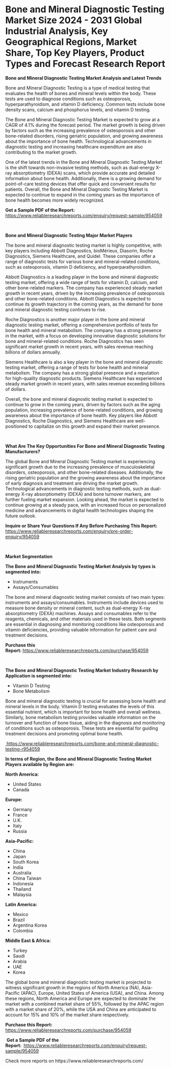 <p><h1>Bone and Mineral Diagnostic Testing Market Size 2024 - 2031 Global Industrial Analysis, Key Geographical Regions, Market Share, Top Key Players, Product Types and Forecast Research Report</h1></p><p><strong>Bone and Mineral Diagnostic Testing Market Analysis and Latest Trends</strong></p>
<p><p>Bone and Mineral Diagnostic Testing is a type of medical testing that evaluates the health of bones and mineral levels within the body. These tests are used to diagnose conditions such as osteoporosis, hyperparathyroidism, and vitamin D deficiency. Common tests include bone density scans, calcium and phosphorus levels, and vitamin D testing.</p><p>The Bone and Mineral Diagnostic Testing Market is expected to grow at a CAGR of 4.1% during the forecast period. The market growth is being driven by factors such as the increasing prevalence of osteoporosis and other bone-related disorders, rising geriatric population, and growing awareness about the importance of bone health. Technological advancements in diagnostic testing and increasing healthcare expenditure are also contributing to the market growth.</p><p>One of the latest trends in the Bone and Mineral Diagnostic Testing Market is the shift towards non-invasive testing methods, such as dual-energy X-ray absorptiometry (DEXA) scans, which provide accurate and detailed information about bone health. Additionally, there is a growing demand for point-of-care testing devices that offer quick and convenient results for patients. Overall, the Bone and Mineral Diagnostic Testing Market is expected to continue to expand in the coming years as the importance of bone health becomes more widely recognized.</p></p>
<p><strong>Get a Sample PDF of the Report:&nbsp;</strong> <a href="https://www.reliableresearchreports.com/enquiry/request-sample/954059">https://www.reliableresearchreports.com/enquiry/request-sample/954059</a></p>
<p>&nbsp;</p>
<p><strong>Bone and Mineral Diagnostic Testing Major Market Players</strong></p>
<p><p>The bone and mineral diagnostic testing market is highly competitive, with key players including Abbott Diagnostics, bioMérieux, Diasorin, Roche Diagnostics, Siemens Healthcare, and Quidel. These companies offer a range of diagnostic tests for various bone and mineral-related conditions, such as osteoporosis, vitamin D deficiency, and hyperparathyroidism.</p><p>Abbott Diagnostics is a leading player in the bone and mineral diagnostic testing market, offering a wide range of tests for vitamin D, calcium, and other bone-related markers. The company has experienced steady market growth in recent years, driven by the increasing prevalence of osteoporosis and other bone-related conditions. Abbott Diagnostics is expected to continue its growth trajectory in the coming years, as the demand for bone and mineral diagnostic testing continues to rise.</p><p>Roche Diagnostics is another major player in the bone and mineral diagnostic testing market, offering a comprehensive portfolio of tests for bone health and mineral metabolism. The company has a strong presence in the market, with a focus on developing innovative diagnostic solutions for bone and mineral-related conditions. Roche Diagnostics has seen significant market growth in recent years, with sales revenue reaching billions of dollars annually.</p><p>Siemens Healthcare is also a key player in the bone and mineral diagnostic testing market, offering a range of tests for bone health and mineral metabolism. The company has a strong global presence and a reputation for high-quality diagnostic products. Siemens Healthcare has experienced steady market growth in recent years, with sales revenue exceeding billions of dollars.</p><p>Overall, the bone and mineral diagnostic testing market is expected to continue to grow in the coming years, driven by factors such as the aging population, increasing prevalence of bone-related conditions, and growing awareness about the importance of bone health. Key players like Abbott Diagnostics, Roche Diagnostics, and Siemens Healthcare are well-positioned to capitalize on this growth and expand their market presence.</p></p>
<p>&nbsp;</p>
<p><strong>What Are The Key Opportunities For Bone and Mineral Diagnostic Testing Manufacturers?</strong></p>
<p><p>The global Bone and Mineral Diagnostic Testing market is experiencing significant growth due to the increasing prevalence of musculoskeletal disorders, osteoporosis, and other bone-related diseases. Additionally, the rising geriatric population and the growing awareness about the importance of early diagnosis and treatment are driving the market growth. Technological advancements in diagnostic testing methods, such as dual-energy X-ray absorptiometry (DEXA) and bone turnover markers, are further fueling market expansion. Looking ahead, the market is expected to continue growing at a steady pace, with an increased focus on personalized medicine and advancements in digital health technologies shaping the future outlook.</p></p>
<p><strong>Inquire or Share Your Questions If Any Before Purchasing This Report:</strong> <a href="https://www.reliableresearchreports.com/enquiry/pre-order-enquiry/954059">https://www.reliableresearchreports.com/enquiry/pre-order-enquiry/954059</a></p>
<p>&nbsp;</p>
<p><strong>Market Segmentation</strong></p>
<p><strong>The Bone and Mineral Diagnostic Testing Market Analysis by types is segmented into:</strong></p>
<p><ul><li>Instruments</li><li>Assays/Consumables</li></ul></p>
<p><p>The bone and mineral diagnostic testing market consists of two main types: instruments and assays/consumables. Instruments include devices used to measure bone density or mineral content, such as dual-energy X-ray absorptiometry (DEXA) machines. Assays and consumables refer to the reagents, chemicals, and other materials used in these tests. Both segments are essential in diagnosing and monitoring conditions like osteoporosis and vitamin deficiencies, providing valuable information for patient care and treatment decisions.</p></p>
<p><strong>Purchase this Report:&nbsp;</strong><a href="https://www.reliableresearchreports.com/purchase/954059">https://www.reliableresearchreports.com/purchase/954059</a></p>
<p>&nbsp;</p>
<p><strong>The Bone and Mineral Diagnostic Testing Market Industry Research by Application is segmented into:</strong></p>
<p><ul><li>Vitamin D Testing</li><li>Bone Metabolism</li></ul></p>
<p><p>Bone and mineral diagnostic testing is crucial for assessing bone health and mineral levels in the body. Vitamin D testing evaluates the levels of this essential nutrient, which is important for bone health and overall wellness. Similarly, bone metabolism testing provides valuable information on the turnover and function of bone tissue, aiding in the diagnosis and monitoring of conditions such as osteoporosis. These tests are essential for guiding treatment decisions and promoting optimal bone health.</p></p>
<p><a href="https://www.reliableresearchreports.com/bone-and-mineral-diagnostic-testing-r954059">&nbsp;https://www.reliableresearchreports.com/bone-and-mineral-diagnostic-testing-r954059</a></p>
<p><strong>In terms of Region, the Bone and Mineral Diagnostic Testing Market Players available by Region are:</strong></p>
<p>
    <p> <strong> North America: </strong>
        <ul>
            <li>United States</li>
            <li>Canada</li>
        </ul>
        </p> 
    <p> <strong> Europe: </strong>
        <ul>
            <li>Germany</li>
            <li>France</li>
            <li>U.K.</li>
            <li>Italy</li>
            <li>Russia</li>
        </ul>
        </p> 
    <p> <strong> Asia-Pacific: </strong>
        <ul>
            <li>China</li>
            <li>Japan</li>
            <li>South Korea</li>
            <li>India</li>
            <li>Australia</li>
            <li>China Taiwan</li>
            <li>Indonesia</li>
            <li>Thailand</li>
            <li>Malaysia</li>
        </ul>
        </p> 
    <p> <strong> Latin America: </strong>
        <ul>
            <li>Mexico</li>
            <li>Brazil</li>
            <li>Argentina Korea</li>
            <li>Colombia</li>
        </ul>
        </p> 
    <p> <strong> Middle East & Africa: </strong>
        <ul>
            <li>Turkey</li>
            <li>Saudi</li>
            <li>Arabia</li>
            <li>UAE</li>
            <li>Korea</li>
        </ul>
    </p>
    </p>
<p><p>The global bone and mineral diagnostic testing market is projected to witness significant growth in the regions of North America (NA), Asia-Pacific (APAC), Europe, United States of America (USA), and China. Among these regions, North America and Europe are expected to dominate the market with a combined market share of 55%, followed by the APAC region with a market share of 20%, while the USA and China are anticipated to account for 15% and 10% of the market share respectively.</p></p>
<p><strong>Purchase this Report: </strong><a href="https://www.reliableresearchreports.com/purchase/954059">https://www.reliableresearchreports.com/purchase/954059</a></p>
<p>&nbsp;<strong>Get a Sample PDF of the Report:&nbsp;&nbsp;</strong><a href="https://www.reliableresearchreports.com/enquiry/request-sample/954059">https://www.reliableresearchreports.com/enquiry/request-sample/954059</a></p>
<p><strong></strong></p>
<p>Check more reports on https://www.reliableresearchreports.com/</p>